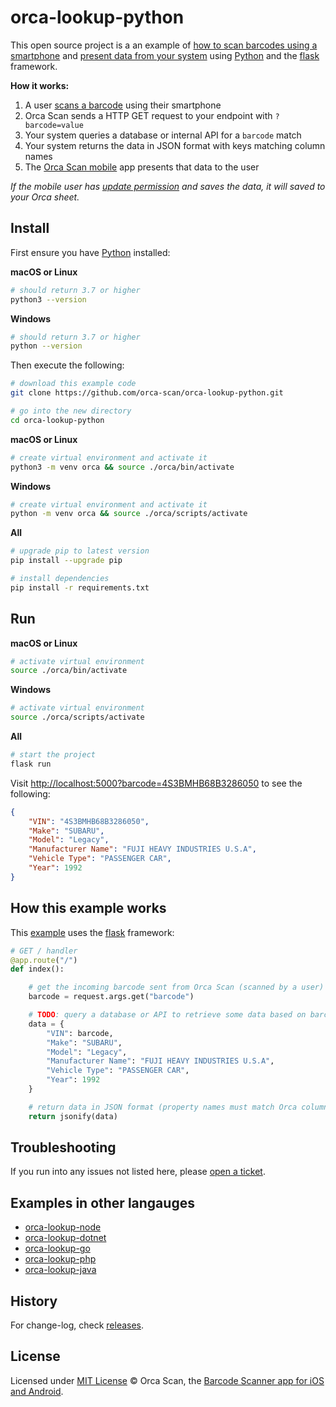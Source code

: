 # orca-lookup-python

This open source project is a an example of [how to scan barcodes using a smartphone](https://orcascan.com/mobile) and [present data from your system](https://orcascan.com/docs/api/lookup-url) using [Python](https://www.python.org/) and the [flask](https://github.com/pallets/flask) framework.

**How it works:**

1. A user [scans a barcode](https://orcascan.com/mobile) using their smartphone
2. Orca Scan sends a HTTP GET request to your endpoint with `?barcode=value`
3. Your system queries a database or internal API for a `barcode` match
4. Your system returns the data in JSON format with keys matching column names
5. The [Orca Scan mobile](https://orcascan.com/mobile) app presents that data to the user

*If the mobile user has [update permission](https://orcascan.com/docs/getting-started/adding-users#selecting-user-permissions) and saves the data, it will saved to your Orca sheet.*

## Install

First ensure you have [Python](https://www.python.org/downloads/) installed:

**macOS or Linux**
```bash
# should return 3.7 or higher
python3 --version
```

**Windows**
```bash
# should return 3.7 or higher
python --version
```

Then execute the following:

```bash
# download this example code
git clone https://github.com/orca-scan/orca-lookup-python.git

# go into the new directory
cd orca-lookup-python
```
**macOS or Linux**
```bash
# create virtual environment and activate it
python3 -m venv orca && source ./orca/bin/activate
```
**Windows**
```bash
# create virtual environment and activate it
python -m venv orca && source ./orca/scripts/activate
```
**All**
```bash
# upgrade pip to latest version
pip install --upgrade pip

# install dependencies
pip install -r requirements.txt
```

## Run

**macOS or Linux**
```bash
# activate virtual environment
source ./orca/bin/activate
```
**Windows**
```bash
# activate virtual environment
source ./orca/scripts/activate
```
**All**
```bash
# start the project
flask run
```

Visit [http://localhost:5000?barcode=4S3BMHB68B3286050](http://localhost:5000?barcode=4S3BMHB68B3286050) to see the following:

```json
{
    "VIN": "4S3BMHB68B3286050",
    "Make": "SUBARU",
    "Model": "Legacy",
    "Manufacturer Name": "FUJI HEAVY INDUSTRIES U.S.A",
    "Vehicle Type": "PASSENGER CAR",
    "Year": 1992
}
```

## How this example works

This [example](app.py) uses the [flask](https://github.com/pallets/flask) framework:

```python
# GET / handler
@app.route("/")
def index():

    # get the incoming barcode sent from Orca Scan (scanned by a user)
    barcode = request.args.get("barcode")

    # TODO: query a database or API to retrieve some data based on barcode value
    data = {
        "VIN": barcode,
        "Make": "SUBARU",
        "Model": "Legacy",
        "Manufacturer Name": "FUJI HEAVY INDUSTRIES U.S.A",
        "Vehicle Type": "PASSENGER CAR",
        "Year": 1992
    }

    # return data in JSON format (property names must match Orca column names)
    return jsonify(data)
```

## Troubleshooting

If you run into any issues not listed here, please [open a ticket](https://github.com/orca-scan/orca-lookup-python/issues).

## Examples in other langauges
* [orca-lookup-node](https://github.com/orca-scan/orca-lookup-node)
* [orca-lookup-dotnet](https://github.com/orca-scan/orca-lookup-dotnet)
* [orca-lookup-go](https://github.com/orca-scan/orca-lookup-go)
* [orca-lookup-php](https://github.com/orca-scan/orca-lookup-php)
* [orca-lookup-java](https://github.com/orca-scan/orca-lookup-java)

## History

For change-log, check [releases](https://github.com/orca-scan/orca-lookup-python/releases).

## License

Licensed under [MIT License](LICENSE) &copy; Orca Scan, the [Barcode Scanner app for iOS and Android](https://orcascan.com).
